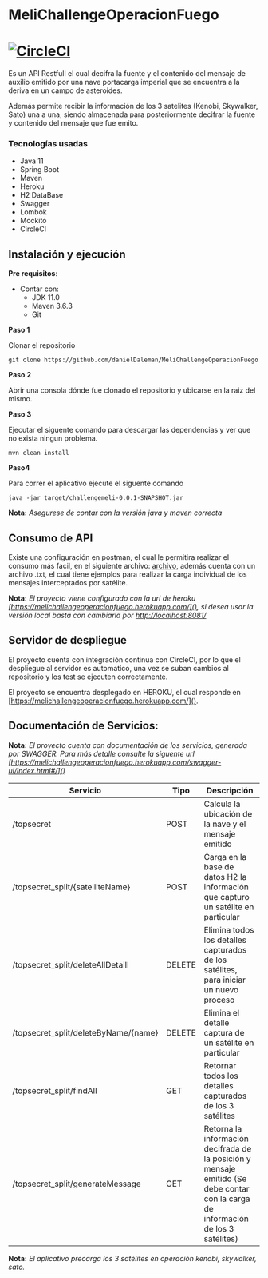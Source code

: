 # MeliChallengeOperacionFuego

[![CircleCI](https://circleci.com/gh/danielDaleman/MeliChallengeOperacionFuego.svg?style=svg&circle-token=2ed89382eeacbfba9bfa3d961b18d7682f0590d9)](https://circleci.com/gh/danielDaleman/MeliChallengeOperacionFuego)
======
Es un API Restfull el cual decifra la fuente y el contenido del mensaje de auxilio emitido por una nave portacarga imperial que se encuentra a la deriva en un campo de asteroides.

Además permite recibir la información de los 3 satelites (Kenobi, Skywalker, Sato) una a una, siendo almacenada para posteriormente decifrar la fuente y contenido del mensaje que fue emito.

### Tecnologías usadas
- Java 11
- Spring Boot
- Maven
- Heroku
- H2 DataBase
- Swagger
- Lombok
- Mockito
- CircleCI

## Instalación y ejecución

**Pre requisitos**:
- Contar con:
  - JDK 11.0
  - Maven 3.6.3
  - Git

**Paso 1**

Clonar el repositorio
```
git clone https://github.com/danielDaleman/MeliChallengeOperacionFuego
```

**Paso 2**

Abrir una consola dónde fue clonado el repositorio y ubicarse en la raiz del mismo.

**Paso 3**

Ejecutar el siguente comando para descargar las dependencias y ver que no exista ningun problema.
```
mvn clean install
```
**Paso4**

Para correr el aplicativo ejecute el siguente comando
```
java -jar target/challengemeli-0.0.1-SNAPSHOT.jar
```
**Nota:** 
*Asegurese de contar con la versión java y maven correcta*

## Consumo de API

Existe una configuración en postman, el cual le permitira realizar el consumo más facil, en el siguiente archivo: [archivo](https://github.com/danielDaleman/MeliChallengeOperacionFuego/tree/master/src/main/resources/postman), además cuenta con un archivo .txt, el cual tiene ejemplos para realizar la carga individual de los mensajes interceptados por satélite.

**Nota:** 
*El proyecto viene configurado con la url de heroku [https://melichallengeoperacionfuego.herokuapp.com/](), si desea usar la versión local basta con cambiarla por [http://localhost:8081/]()*

## Servidor de despliegue

El proyecto cuenta con integración continua con CircleCI, por lo que el despliegue al servidor es automatico, una vez se suban cambios al repositorio y los test se ejecuten correctamente.

El proyecto se encuentra desplegado en HEROKU, el cual responde en [https://melichallengeoperacionfuego.herokuapp.com/]().




## Documentación de Servicios:
**Nota:** 
*El proyecto cuenta con documentación de los servicios, generada por SWAGGER. Para más detalle consulte la siguente url [https://melichallengeoperacionfuego.herokuapp.com/swagger-ui/index.html#/]()*

| Servicio | Tipo | Descripción |
|--|--|--|
| /topsecret | POST | Calcula la ubicación de la nave y el mensaje emitido |
| /topsecret_split/{satelliteName} | POST | Carga en la base de datos H2 la información que capturo un satélite en particular |
| /topsecret_split/deleteAllDetaill | DELETE | Elimina todos los detalles capturados de los satélites, para iniciar un nuevo proceso |
| /topsecret_split/deleteByName/{name} | DELETE | Elimina el detalle captura de un satélite en particular |
| /topsecret_split/findAll | GET | Retornar todos los detalles capturados de los 3 satélites |
| /topsecret_split/generateMessage | GET | Retorna la información decifrada de la posición y mensaje emitido (Se debe contar con la carga de información de los 3 satélites)|

**Nota:** 
*El aplicativo precarga los 3 satélites en operación kenobi, skywalker, sato.*



